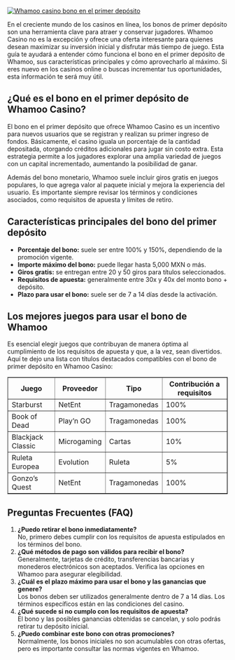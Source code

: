 [![Whamoo casino bono en el primer depósito](https://123-caf.pages.dev/gitsignup.png)](https://vrmoo.ru/Bt82HjjY)

<div>   <p>En el creciente mundo de los casinos en línea, los bonos de primer depósito son una herramienta clave para atraer y conservar jugadores. Whamoo Casino no es la excepción y ofrece una oferta interesante para quienes desean maximizar su inversión inicial y disfrutar más tiempo de juego. Esta guía te ayudará a entender cómo funciona el bono en el primer depósito de Whamoo, sus características principales y cómo aprovecharlo al máximo. Si eres nuevo en los casinos online o buscas incrementar tus oportunidades, esta información te será muy útil.</p>    <h2>¿Qué es el bono en el primer depósito de Whamoo Casino?</h2>   <p>El bono en el primer depósito que ofrece Whamoo Casino es un incentivo para nuevos usuarios que se registran y realizan su primer ingreso de fondos. Básicamente, el casino iguala un porcentaje de la cantidad depositada, otorgando créditos adicionales para jugar sin costo extra. Esta estrategia permite a los jugadores explorar una amplia variedad de juegos con un capital incrementado, aumentando la posibilidad de ganar.</p>   <p>Además del bono monetario, Whamoo suele incluir giros gratis en juegos populares, lo que agrega valor al paquete inicial y mejora la experiencia del usuario. Es importante siempre revisar los términos y condiciones asociados, como requisitos de apuesta y límites de retiro.</p>    <h2>Características principales del bono del primer depósito</h2>   <ul>     <li><strong>Porcentaje del bono:</strong> suele ser entre 100% y 150%, dependiendo de la promoción vigente.</li>     <li><strong>Importe máximo del bono:</strong> puede llegar hasta 5,000 MXN o más.</li>     <li><strong>Giros gratis:</strong> se entregan entre 20 y 50 giros para títulos seleccionados.</li>     <li><strong>Requisitos de apuesta:</strong> generalmente entre 30x y 40x del monto bono + depósito.</li>     <li><strong>Plazo para usar el bono:</strong> suele ser de 7 a 14 días desde la activación.</li>   </ul>    <h2>Los mejores juegos para usar el bono de Whamoo</h2>   <p>Es esencial elegir juegos que contribuyan de manera óptima al cumplimiento de los requisitos de apuesta y que, a la vez, sean divertidos. Aquí te dejo una lista con títulos destacados compatibles con el bono de primer depósito en Whamoo Casino:</p>    <table border="1" cellspacing="0" cellpadding="5">     <thead>       <tr>         <th>Juego</th>         <th>Proveedor</th>         <th>Tipo</th>         <th>Contribución a requisitos</th>       </tr>     </thead>     <tbody>       <tr>         <td>Starburst</td>         <td>NetEnt</td>         <td>Tragamonedas</td>         <td>100%</td>       </tr>       <tr>         <td>Book of Dead</td>         <td>Play’n GO</td>         <td>Tragamonedas</td>         <td>100%</td>       </tr>       <tr>         <td>Blackjack Classic</td>         <td> Microgaming</td>         <td>Cartas</td>         <td>10%</td>       </tr>       <tr>         <td>Ruleta Europea</td>         <td> Evolution</td>         <td>Ruleta</td>         <td>5%</td>       </tr>       <tr>         <td>Gonzo’s Quest</td>         <td>NetEnt</td>         <td>Tragamonedas</td>         <td>100%</td>       </tr>     </tbody>   </table>    <h2>Preguntas Frecuentes (FAQ)</h2>   <ol>     <li><strong>¿Puedo retirar el bono inmediatamente?</strong><br> No, primero debes cumplir con los requisitos de apuesta estipulados en los términos del bono.</li>     <li><strong>¿Qué métodos de pago son válidos para recibir el bono?</strong><br> Generalmente, tarjetas de crédito, transferencias bancarias y monederos electrónicos son aceptados. Verifica las opciones en Whamoo para asegurar elegibilidad.</li>     <li><strong>¿Cuál es el plazo máximo para usar el bono y las ganancias que genere?</strong><br> Los bonos deben ser utilizados generalmente dentro de 7 a 14 días. Los términos específicos están en las condiciones del casino.</li>     <li><strong>¿Qué sucede si no cumplo con los requisitos de apuesta?</strong><br> El bono y las posibles ganancias obtenidas se cancelan, y solo podrás retirar tu depósito inicial.</li>     <li><strong>¿Puedo combinar este bono con otras promociones?</strong><br> Normalmente, los bonos iniciales no son acumulables con otras ofertas, pero es importante consultar las normas vigentes en Whamoo.</li>   </ol> </div>
